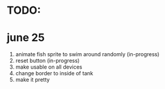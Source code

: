 # TODO:
# june 25
1. animate fish sprite to swim around randomly (in-progress)
2. reset button (in-progress)
3. make usable on all devices
4. change border to inside of tank
5. make it pretty